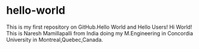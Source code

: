 # hello-world
This is my first repository on GitHub.Hello World and Hello Users!
Hi World!
This is Naresh Mamillapalli from India doing my M.Engineering in Concordia University in Montreal,Quebec,Canada.
